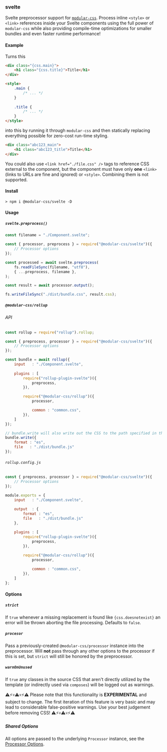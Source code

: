 ### svelte

Svelte preprocessor support for [`modular-css`](https://github.com/tivac/modular-css). Process inline `<style>` or `<link>` references inside your Svelte components using the full power of `modular-css` while also providing compile-time optimizations for smaller bundles and even faster runtime performance!

#### Example

Turns this

```html
<div class="{css.main}">
    <h1 class="{css.title}">Title</h1>
</div>

<style>
    .main {
        /* ... */
    }
    
    .title {
        /* ... */
    }
</style>
```

into this by running it through `modular-css` and then statically replacing everything possible for zero-cost run-time styling.

```html
<div class="abc123_main">
    <h1 class="abc123_title">Title</h1>
</div>
```

You could also use `<link href="./file.css" />` tags to reference CSS external to the component, but the component must have only **one** `<link>` (links to URLs are fine and ignored) or `<style>`. Combining them is not supported.

#### Install

```shell
> npm i @modular-css/svelte -D
```

#### Usage

##### `svelte.preprocess()`

```javascript
const filename = "./Component.svelte";

const { processor, preprocess } = require("@modular-css/svelte")({
    // Processor options
});

const processed = await svelte.preprocess(
    fs.readFileSync(filename, "utf8"),
    { ...preprocess, filename },
);

const result = await processor.output();

fs.writeFileSync("./dist/bundle.css", result.css);
```

##### `@modular-css/rollup`

###### API

```javascript
const rollup = require("rollup").rollup;

const { preprocess, processor } = require("@modular-css/svelte")({
    // Processor options
});

const bundle = await rollup({
    input   : "./Component.svelte",
    
    plugins : [
        require("rollup-plugin-svelte")({
            preprocess,
        }),

        require("@modular-css/rollup")({
            processor,

            common : "common.css",
        }),
    ]
});

// bundle.write will also write out the CSS to the path specified in the `css` arg
bundle.write({
    format : "es",
    file   : "./dist/bundle.js"
});
```

###### `rollup.config.js`

```javascript
const { preprocess, processor } = require("@modular-css/svelte")({
    // Processor options
});

module.exports = {
    input   : "./Component.svelte",
    
    output  : {
        format : "es",
        file   : "./dist/bundle.js"
    },

    plugins : [
        require("rollup-plugin-svelte")({
            preprocess,
        }),
        
        require("@modular-css/rollup")({
            processor,

            common : "common.css",
        }),
    ]
};
```

#### Options

##### `strict`

If `true` whenever a missing replacement is found like `{css.doesnotexist}` an error will be thrown aborting the file processing. Defaults to `false`.

##### `procesor`

Pass a previously-created `@modular-css/processor` instance into the preprocessor. Will **not** pass through any other options to the processor if this is set, but `strict` will still be honored by the preprocessor.

##### `warnOnUnused`

If `true` any classes in the source CSS that aren't directly utilized by the template (or indirectly used via `composes`) will be logged out as warnings.

⚠️⚡💀⚠️💀⚡⚠️
Please note that this functionality is **EXPERIMENTAL** and subject to change. The first iteration of this feature is very basic and may lead to considerable false-positive warnings. Use your best judgement before removing CSS!
⚠️⚡💀⚠️💀⚡⚠️

##### Shared Options

All options are passed to the underlying `Processor` instance, see the [Processor Options](#processor-options).
